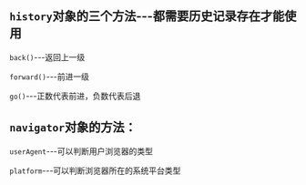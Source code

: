 ## `history`对象的三个方法---都需要历史记录存在才能使用

`back()`---返回上一级

`forward()`---前进一级 

`go()`---正数代表前进，负数代表后退



## `navigator`对象的方法：

`userAgent`---可以判断用户浏览器的类型

`platform`---可以判断浏览器所在的系统平台类型



